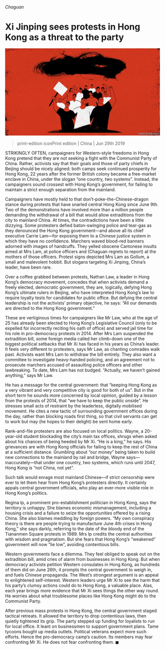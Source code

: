 ###### Chaguan

# Xi Jinping sees protests in Hong Kong as a threat to the party 

![image](images/20190629_CND000_0.jpg) 

> print-edition iconPrint edition | China | Jun 29th 2019 

STRIKINGLY OFTEN, campaigners for Western-style freedoms in Hong Kong pretend that they are not seeking a fight with the Communist Party of China. Rather, activists say that their goals and those of party chiefs in Beijing should be nicely aligned: both camps seek continued prosperity for Hong Kong, 22 years after the former British colony became a free-market enclave in China, under the slogan “one country, two systems”. Instead, the campaigners sound crossest with Hong Kong’s government, for failing to maintain a strict enough separation from the mainland. 

Campaigners have mostly held to that don’t-poke-the-Chinese-dragon stance during protests that have snarled central Hong Kong since June 9th. Two of the demonstrations have involved more than a million people demanding the withdrawal of a bill that would allow extraditions from the city to mainland China. At times, the contradictions have been a little dizzying. Some protesters defied baton-swinging police and tear-gas as they denounced the Hong Kong government—and above all its chief executive Carrie Lam—for exposing them to a Chinese justice system in which they have no confidence. Marchers waved blood-red banners adorned with images of handcuffs. They yelled obscene Cantonese insults aimed at Mrs Lam, at police officers and (Chaguan regrets to report) at the mothers of those officers. Protest signs depicted Mrs Lam as Gollum, a small and malevolent hobbit. But slogans targeting Xi Jinping, China’s leader, have been rare. 

Over a coffee grabbed between protests, Nathan Law, a leader in Hong Kong’s democracy movement, concedes that when activists demand a freely elected, democratic government, they are, logically, defying Hong Kong’s ultimate rulers in Beijing, who have interpreted Hong Kong’s law to require loyalty tests for candidates for public office. But defying the central leadership is not the activists’ primary objective, he says: “All our demands are directed to the Hong Kong government.” 

These are vertiginous times for campaigners like Mr Law, who at the age of 25 has already been elected to Hong Kong’s Legislative Council (only to be expelled for incorrectly reciting his oath of office) and served jail time for his role in pro-democracy protests in 2014. After Mrs Lam suspended the extradition bill, some foreign media called her climb-down one of the biggest political setbacks that Mr Xi has faced in his years as China’s leader. It feels very different to protesters, says Mr Law, as chanting comrades walk past. Activists want Mrs Lam to withdraw the bill entirely. They also want a committee to investigate heavy-handed policing, and an agreement not to prosecute marchers accused of assaulting police officers and other lawbreaking. To date, Mrs Lam has not budged. “Actually, we haven’t gained anything,” says Mr Law. 

He has a message for the central government: that “keeping Hong Kong as a very vibrant and very competitive city is good for both of us”. But in the short term he sounds more concerned by local opinion, guided by a lesson from the protests of 2014, that “we have to keep the public onside”. He stresses small acts of restraint by the leaderless, digitally mobilised movement. He cites a new tactic of surrounding government offices during the day, rather than blocking roads first thing, so that civil servants can get to work but may (he hopes to their delight) be sent home early. 

Rank-and-file protesters are also focused on local politics. Wayne, a 20-year-old student blockading the city’s main tax offices, shrugs when asked about his chances of being heeded by Mr Xi. “He is a king,” he says. His grievances are with Hong Kong officials for failing to keep the rest of China at a sufficient distance. Grumbling about “our money” being taken to build new connections to the mainland by rail and bridge, Wayne says—inaccurately—that under one country, two systems, which runs until 2047, Hong Kong is “not China, not yet”. 

Such talk would enrage most mainland Chinese—if strict censorship were ever to let them hear from Hong Kong’s protesters directly. It certainly appals central government officials, who play an ever-more visible role in Hong Kong’s politics. 

Regina Ip, a prominent pro-establishment politician in Hong Kong, says the territory is unhappy. She blames economic mismanagement, including a housing crisis and a failure to seize the opportunities offered by a rising China. She also blames meddling by foreign powers. “My own conspiracy theory is there are people trying to manufacture June 4th crises in Hong Kong,” she says darkly, referring to the date of the bloody end of the Tiananmen Square protests in 1989. Mrs Ip credits the central authorities with wisdom and pragmatism. But she fears that Hong Kong’s “weakened” government will now “lie low”, avoiding contentious bills. 

Western governments face a dilemma. They feel obliged to speak out on the extradition bill, amid cries of alarm from businesses in Hong Kong. But when democracy activists petition Western consulates in Hong Kong, as hundreds of them did on June 26th, it prompts the central government to weigh in, and fuels Chinese propaganda. The West’s strongest argument is an appeal to enlightened self-interest. Western leaders urge Mr Xi to see the harm that his party’s clumsy actions could do to Hong Kong, a valuable place. Alas, each year brings more evidence that Mr Xi sees things the other way round. He worries about what troublesome places like Hong Kong might do to the Communist Party. 

After previous mass protests in Hong Kong, the central government staged tactical retreats. It allowed the territory to drop contentious laws, then quietly tightened its grip. The party stepped up funding for loyalists to run for local office. It leant on businessmen to support government plans. Tame tycoons bought up media outlets. Political veterans expect more such efforts. Hence the pro-democracy camp’s caution. Its members may fear confronting Mr Xi. He does not fear confronting them. ◼ 

